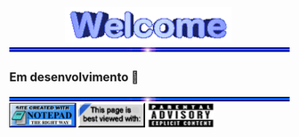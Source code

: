 
<img width="300px" style="margin: 0 100px" src="gifs/welcome1.gif">

<img src="gifs/hr1.gif">

## Em desenvolvimento 🌱

<img src="gifs/hr1.gif">

<img width="120px" height="44px" src="gifs/notepad.gif">
<img width="120px" height="44px" src="gifs/Iexplorer.gif">
<img width="120px" height="44px" src="gifs/padvise.gif">

<!-- ### Em desenvolvimento 🌱 -->

<!-- <div style="display: flex; margin: 0px; padding: 0px; justify-content: space-evenly; flex-wrap:wrap">
    <img width="98%" style="margin: 20px 0px" src="github-user-contribution.svg">
    <img width="41.9%" src="https://github-readme-stats.vercel.app/api/top-langs/?username=anuraghazra&theme=merko&layout=compact"/>
    <img width="50%" src="https://github-readme-stats.vercel.app/api?username=gabrielgusn&show_icons=true&theme=merko"/>
</div> -->

<!--
**gabrielgusn/gabrielgusn** is a ✨ _special_ ✨ repository because its `README.md` (this file) appears on your GitHub profile.

Here are some ideas to get you started:

- 🔭 I’m currently working on ...
- 🌱 I’m currently learning ...
- 👯 I’m looking to collaborate on ...
- 🤔 I’m looking for help with ...
- 💬 Ask me about ...
- 📫 How to reach me: ...
- 😄 Pronouns: ...
- ⚡ Fun fact: ...
-->
